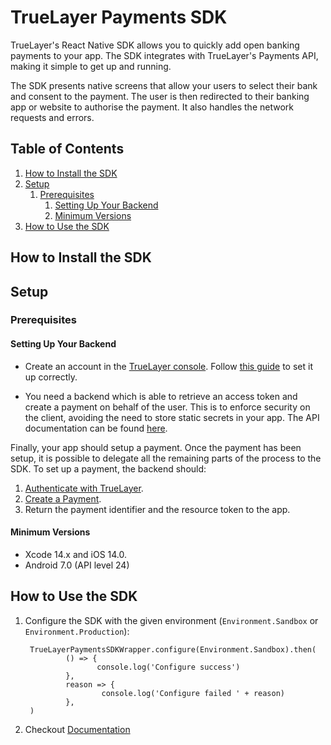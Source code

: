 # TrueLayer Payments SDK

TrueLayer's React Native SDK allows you to quickly add open banking payments to your app. The SDK integrates with TrueLayer's Payments API, making it simple to get up and running.

The SDK presents native screens that allow your users to select their bank and consent to the payment. The user is then redirected to their banking app or website to authorise the payment. It also handles the network requests and errors.

## Table of Contents

1. [How to Install the SDK](#how-to-install-the-sdk)
2. [Setup](#setup)
	1. [Prerequisites](#prerequisites)
		1. [Setting Up Your Backend](#setting-up-your-backend) 
		2. [Minimum Versions](#minimum-versions)
3. [How to Use the SDK](#how-to-use-the-sdk)

## How to Install the SDK

## Setup

### Prerequisites

#### Setting Up Your Backend

- Create an account in the [TrueLayer console](https://console.truelayer.com/). 
Follow [this guide](https://docs.truelayer.com/docs/get-started-with-truelayer) to set it up correctly.

- You need a backend which is able to retrieve an access token and create a payment on behalf of the user. This is to enforce security on the client, avoiding the need to store static secrets in your app. The API documentation can be found [here](https://docs.truelayer.com/).

Finally, your app should setup a payment. Once the payment has been setup, it is possible to delegate all the remaining parts of the process to the SDK. To set up a payment, the backend should:

1. [Authenticate with TrueLayer](https://docs.truelayer.com/docs/retrieve-a-token-in-your-server-for-payments-v3).
2. [Create a Payment](https://docs.truelayer.com/docs/single-payments-for-payments-v3).
3. Return the payment identifier and the resource token to the app.

#### Minimum Versions
- Xcode 14.x and iOS 14.0.
- Android 7.0 (API level 24)

## How to Use the SDK

1. Configure the SDK with the given environment (`Environment.Sandbox` or `Environment.Production`):

        TrueLayerPaymentsSDKWrapper.configure(Environment.Sandbox).then(
                () => {
                       console.log('Configure success')
                },
                reason => {
                        console.log('Configure failed ' + reason)
                },
        )

2. Checkout [Documentation](docs/DOCUMENTATION.md)
